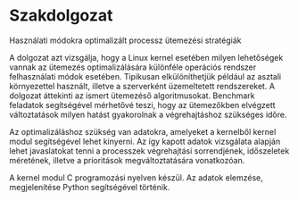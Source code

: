 # Szakdolgozat

Használati módokra optimalizált processz ütemezési stratégiák

A dolgozat azt vizsgálja, hogy a Linux kernel esetében milyen lehetőségek vannak az ütemezés optimalizálására különféle operációs rendszer felhasználati módok esetében. Tipikusan elkülöníthetjük például az asztali környezettel használt, illetve a szerverként üzemeltetett rendszereket. A dolgozat áttekinti az ismert ütemezéső algoritmusokat. Benchmark feladatok segítségével mérhetővé teszi, hogy az ütemezőkben elvégzett változtatások milyen hatást gyakorolnak a végrehajtáshoz szükséges időre.

Az optimalizáláshoz szükség van adatokra, amelyeket a kernelből kernel modul segítségével lehet kinyerni. Az így kapott adatok vizsgálata alapján lehet javaslatokat tenni a processzek végrehajtási sorrendjének, időszeletek méretének, illetve a prioritások megváltoztatására vonatkozóan.

A kernel modul C programozási nyelven készül. Az adatok elemzése, megjelenítése Python segítségével történik.

